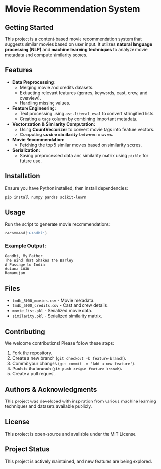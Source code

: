 # Movie Recommendation System

## Getting Started

This project is a content-based movie recommendation system that suggests similar movies based on user input. It utilizes **natural language processing (NLP)** and **machine learning techniques** to analyze movie metadata and compute similarity scores.

## Features

- **Data Preprocessing:**
  - Merging movie and credits datasets.
  - Extracting relevant features (genres, keywords, cast, crew, and overview).
  - Handling missing values.
- **Feature Engineering:**
  - Text processing using `ast.literal_eval` to convert stringified lists.
  - Creating a `tags` column by combining important metadata.
- **Vectorization & Similarity Computation:**
  - Using **CountVectorizer** to convert movie tags into feature vectors.
  - Computing **cosine similarity** between movies.
- **Movie Recommendation:**
  - Fetching the top 5 similar movies based on similarity scores.
- **Serialization:**
  - Saving preprocessed data and similarity matrix using `pickle` for future use.

## Installation

Ensure you have Python installed, then install dependencies:

```sh
pip install numpy pandas scikit-learn
```

## Usage

Run the script to generate movie recommendations:

```python
recommend('Gandhi')
```

### Example Output:

```
Gandhi, My Father
The Wind That Shakes the Barley
A Passage to India
Guiana 1838
Ramanujan
```

## Files

- `tmdb_5000_movies.csv` - Movie metadata.
- `tmdb_5000_credits.csv` - Cast and crew details.
- `movie_list.pkl` - Serialized movie data.
- `similarity.pkl` - Serialized similarity matrix.

## Contributing

We welcome contributions! Please follow these steps:

1. Fork the repository.
2. Create a new branch (`git checkout -b feature-branch`).
3. Commit your changes (`git commit -m 'Add a new feature'`).
4. Push to the branch (`git push origin feature-branch`).
5. Create a pull request.

## Authors & Acknowledgments

This project was developed with inspiration from various machine learning techniques and datasets available publicly.

## License

This project is open-source and available under the MIT License.

## Project Status

This project is actively maintained, and new features are being explored.





